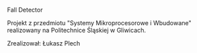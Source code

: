 Fall Detector

Projekt z przedmiotu "Systemy Mikroprocesorowe i Wbudowane" realizowany na Politechnice Śląskiej w Gliwicach.

Zrealizował: Łukasz Plech
